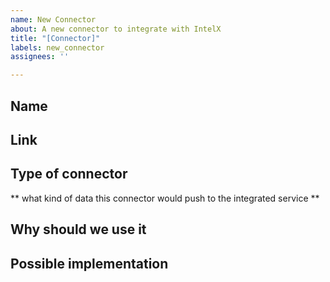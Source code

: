 ```yaml
---
name: New Connector
about: A new connector to integrate with IntelX
title: "[Connector]"
labels: new_connector
assignees: ''

---
```


## Name

## Link

## Type of connector
** what kind of data this connector would push to the integrated service **


## Why should we use it


## Possible implementation
